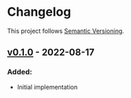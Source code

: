 # Changelog

This project follows [Semantic Versioning](https://semver.org/spec/v2.0.0.html).

## [v0.1.0](https://crates.io/crates/list_files_macro/0.1.0) - 2022-08-17

### Added:
* Initial implementation
